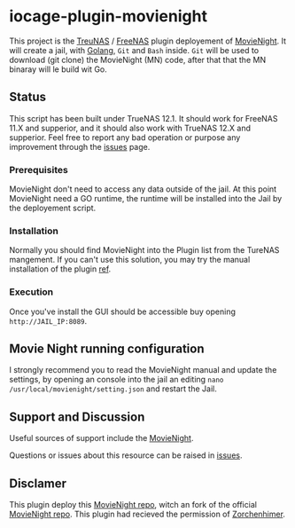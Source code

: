 # iocage-plugin-movienight
This project is the [TreuNAS](https://www.truenas.com) / [FreeNAS](https://www.freenas.org) plugin deployement of [MovieNight](https://github.com/zorglube/MovieNight). 
It will create a jail, with [Golang](https://golang.org/dl/), `Git` and `Bash` inside. 
`Git` will be used to download (git clone) the MovieNight (MN) code, after that that the MN binaray will le build wit Go.  

## Status
This script has been built under TrueNAS 12.1. 
It should work for FreeNAS 11.X and supperior, and it should also work with TrueNAS 12.X and supperior. 
Feel free to report any bad operation or purpose any improvement through the [issues](https://github.com/zorglube/iocage-plugin-movienight/issues) page.

### Prerequisites
MovieNight don't need to access any data outside of the jail. At this point MovieNight need a GO runtime, the runtime will be installed into the Jail by the deployement script. 

### Installation
Normally you should find MovieNight into the Plugin list from the TureNAS mangement. If you can't use this solution, you may try the manual installation of the plugin [ref](https://github.com/freenas/iocage-ix-plugins).

### Execution
Once you've install the GUI should be accessible buy opening `http://JAIL_IP:8089`.

## Movie Night running configuration
I strongly recommend you to read the MovieNight manual and update the settings, by opening an console into the jail an editing `nano /usr/local/movienight/setting.json` and restart the Jail. 

## Support and Discussion
Useful sources of support include the [MovieNight](https://github.com/zorchenhimer/MovieNight). 

Questions or issues about this resource can be raised in [issues](https://github.com/zorglube/iocage-plugin-movienight/issues).  
 
## Disclamer 
This plugin deploy this [MovieNight repo](https://github.com/zorglube/MovieNight), witch an fork of the official [MovieNight repo](https://github.com/zorchenhimer/MovieNight). 
This plugin had recieved the permission of [Zorchenhimer](https://github.com/zorchenhimer). 
